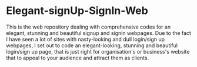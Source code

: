 # Elegant-signUp-SignIn-Web
This is the web repository dealing with comprehensive codes for an elegant, stunning and beautiful signup and signin webpages.
Due to the fact I have seen a lot of sites with nasty-looking and dull login/sign up webpages, I set out to code an elegant-looking, stunning and beautiful login/sign up page, 
that is just right for organisation's or business's website that to appeal to your audience and attract them as clients.

